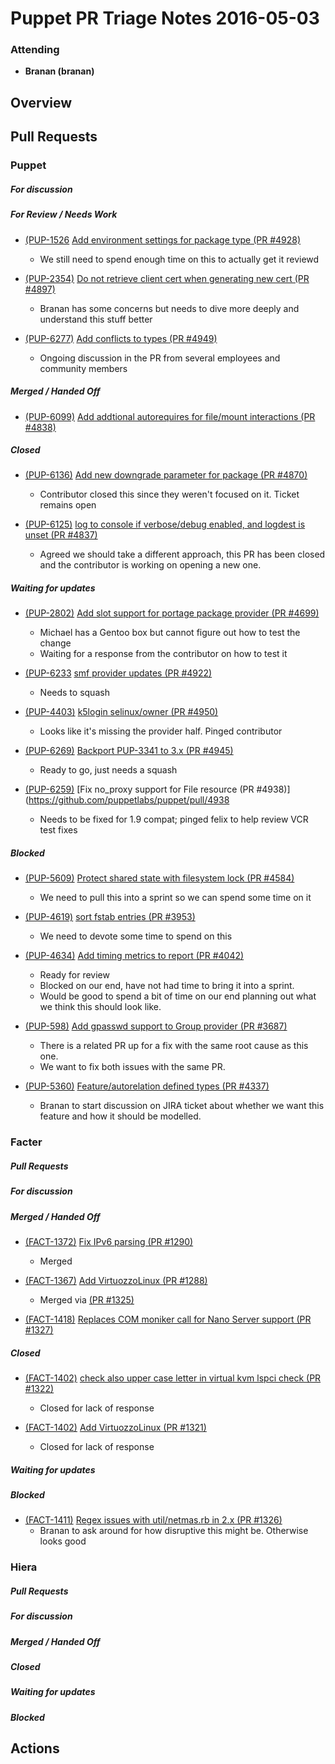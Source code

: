# Puppet PR Triage Notes 2016-05-03

### Attending
- **Branan (branan)**

## Overview

## Pull Requests

### Puppet

##### For discussion

##### For Review / Needs Work

* [(PUP-1526](https://tickets.puppetlabs.com/browse/PUP-1526) [Add environment settings for package type (PR #4928)](https://github.com/puppetlabs/puppet/pull/4928)
  - We still need to spend enough time on this to actually get it reviewd

* [(PUP-2354)](https://tickets.puppetlabs.com/browse/PUP-2354) [Do not retrieve client cert when generating new cert (PR #4897)](https://github.com/puppetlabs/puppet/pull/4897)
  - Branan has some concerns but needs to dive more deeply and understand this stuff better

* [(PUP-6277)](https://tickets.puppetlabs.com/browse/PUP-6277) [Add conflicts to types (PR #4949)](https://github.com/puppetlabs/puppet/pull/4949)
  - Ongoing discussion in the PR from several employees and community members

##### Merged / Handed Off

* [(PUP-6099)](https://tickets.puppetlabs.com/browse/PUP-6099) [Add addtional autorequires for file/mount interactions (PR #4838)](https://github.com/puppetlabs/puppet/pull/4838)

##### Closed

* [(PUP-6136)](https://tickets.puppetlabs.com/browse/PUP-6136) [Add new downgrade parameter for package (PR #4870)](https://github.com/puppetlabs/puppet/pull/4870)
  - Contributor closed this since they weren't focused on it. Ticket remains open

* [(PUP-6125)](https://tickets.puppetlabs.com/browse/PUP-6125) [log to console if verbose/debug enabled, and logdest is unset (PR #4837)](https://github.com/puppetlabs/puppet/pull/4837)
  - Agreed we should take a different approach, this PR has been closed and the contributor is working on opening a new one.

##### Waiting for updates

* [(PUP-2802)](https://tickets.puppetlabs.com/browse/PUP-2802) [Add slot support for portage package provider (PR #4699)](https://github.com/puppetlabs/puppet/pull/4699)
  - Michael has a Gentoo box but cannot figure out how to test the change
  - Waiting for a response from the contributor on how to test it

* [(PUP-6233](https://tickets.puppetlabs.com/browse/PUP-6233) [smf provider updates (PR #4922)](https://github.com/puppetlabs/puppet/pull/4922)
  - Needs to squash

* [(PUP-4403)](https://tickets.puppetlabs.com/browse/PUP-4403) [k5login selinux/owner (PR #4950)](https://github.com/puppetlabs/puppet/pull/4950)
  - Looks like it's missing the provider half. Pinged contributor

* [(PUP-6269)](https://tickets.puppetlabs.com/browse/PUP-6269) [Backport PUP-3341 to 3.x (PR #4945)](https://github.com/puppetlabs/puppet/pull/4945)
  - Ready to go, just needs a squash

* [(PUP-6259)](https://tickets.puppetlabs.com/browse/PUP-6259) [Fix no_proxy support for File resource (PR #4938)](https://github.com/puppetlabs/puppet/pull/4938
  - Needs to be fixed for 1.9 compat; pinged felix to help review VCR test fixes

##### Blocked

* [(PUP-5609)](https://tickets.puppetlabs.com/browse/PUP-5609) [Protect shared state with filesystem lock (PR #4584)](https://github.com/puppetlabs/puppet/pull/4584)
  - We need to pull this into a sprint so we can spend some time on it

* [(PUP-4619)](https://tickets.puppetlabs.com/browse/PUP-4619) [sort fstab entries (PR #3953)](https://github.com/puppetlabs/puppet/pull/3953)
  - We need to devote some time to spend on this

* [(PUP-4634)](https://tickets.puppetlabs.com/browse/PUP-4634) [Add timing metrics to report (PR #4042)](https://github.com/puppetlabs/puppet/pull/4042)
  - Ready for review
  - Blocked on our end, have not had time to bring it into a sprint.
  - Would be good to spend a bit of time on our end planning out what we think this should look like.

* [(PUP-598)](https://tickets.puppetlabs.com/browse/PUP-598) [Add gpasswd support to Group provider (PR #3687)](https://github.com/puppetlabs/puppet/pull/3687)
  - There is a related PR up for a fix with the same root cause as this one.
  - We want to fix both issues with the same PR.

* [(PUP-5360)](https://tickets.puppetlabs.com/browse/PUP-5360) [Feature/autorelation defined types (PR #4337)](https://github.com/puppetlabs/puppet/pull/4337)
  - Branan to start discussion on JIRA ticket about whether we want this feature and how it should be modelled.

### Facter

##### Pull Requests

##### For discussion

##### Merged / Handed Off

* [(FACT-1372)](https://tickets.puppetlabs.com/browse/FACT-1372) [Fix IPv6 parsing (PR #1290)](https://github.com/puppetlabs/puppet/pull/1290)
  - Merged

* [(FACT-1367)](https://tickets.puppetlabs.com/browse/FACT-1367) [Add VirtuozzoLinux (PR #1288)](https://github.com/puppetlabs/facter/pull/1288)
  - Merged via [(PR #1325)](https://github.com/puppetlabs/facter/pull/1325)

* [(FACT-1418)](https://tickets.puppetlabs.com/browse/FACT-1418) [Replaces COM moniker call for Nano Server support (PR #1327)](https://github.com/puppetlabs/facter/pull/1327)


##### Closed

* [(FACT-1402)](https://tickets.puppetlabs.com/browse/FACT-1402) [check also upper case letter in virtual kvm lspci check (PR #1322)](https://github.com/puppetlabs/facter/pull/1322)
  - Closed for lack of response

* [(FACT-1402)](https://tickets.puppetlabs.com/browse/FACT-1402) [Add VirtuozzoLinux (PR #1321)](https://github.com/puppetlabs/facter/pull/1321)
  - Closed for lack of response


##### Waiting for updates

##### Blocked

* [(FACT-1411)](https://tickets.puppetlabs.com/browse/FACT-1411) [Regex issues with util/netmas.rb in 2.x (PR #1326)](https://github.com/puppetlabs/facter/pull/1327)
  - Branan to ask around for how disruptive this might be. Otherwise looks good

### Hiera

##### Pull Requests

##### For discussion

##### Merged / Handed Off

##### Closed

##### Waiting for updates

##### Blocked

## Actions
